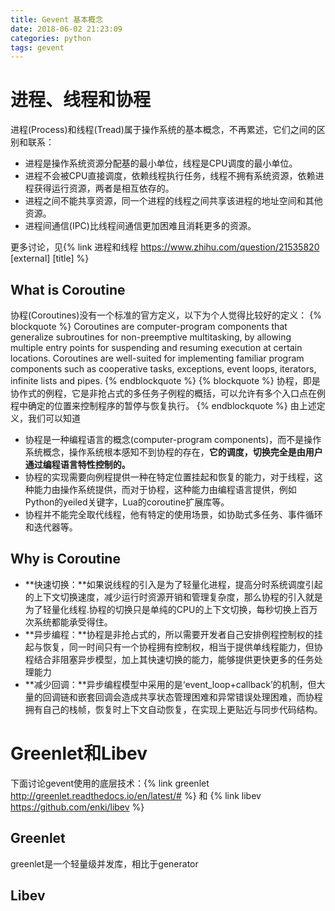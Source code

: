 ```yaml
---
title: Gevent 基本概念
date: 2018-06-02 21:23:09
categories: python
tags: gevent
---
```

# 进程、线程和协程
进程(Process)和线程(Tread)属于操作系统的基本概念，不再累述，它们之间的区别和联系：
* 进程是操作系统资源分配基的最小单位，线程是CPU调度的最小单位。
* 进程不会被CPU直接调度，依赖线程执行任务，线程不拥有系统资源，依赖进程获得运行资源，两者是相互依存的。
* 进程之间不能共享资源，同一个进程的线程之间共享该进程的地址空间和其他资源。
* 进程间通信(IPC)比线程间通信更加困难且消耗更多的资源。

更多讨论，见{% link 进程和线程 https://www.zhihu.com/question/21535820 [external] [title] %}
## What is Coroutine
协程(Coroutines)没有一个标准的官方定义，以下为个人觉得比较好的定义：
{% blockquote %}
Coroutines are computer-program components that generalize subroutines for non-preemptive multitasking, by allowing multiple entry points for suspending and resuming execution at certain locations. Coroutines are well-suited for implementing familiar program components such as cooperative tasks, exceptions, event loops, iterators, infinite lists and pipes.
{% endblockquote %}
{% blockquote %}
协程，即是协作式的例程，它是非抢占式的多任务子例程的概括，可以允许有多个入口点在例程中确定的位置来控制程序的暂停与恢复执行。
{% endblockquote %}
由上述定义，我们可以知道
* 协程是一种编程语言的概念(computer-program components)，而不是操作系统概念，操作系统根本感知不到协程的存在，**它的调度，切换完全是由用户通过编程语言特性控制的。**
* 协程的实现需要向例程提供一种在特定位置挂起和恢复的能力，对于线程，这种能力由操作系统提供，而对于协程，这种能力由编程语言提供，例如Python的yeiled关键字，Lua的coroutine扩展库等。
* 协程并不能完全取代线程，他有特定的使用场景，如协助式多任务、事件循环和迭代器等。

## Why is Coroutine
* **快速切换：**如果说线程的引入是为了轻量化进程，提高分时系统调度引起的上下文切换速度，减少运行时资源开销和管理复杂度，那么协程的引入就是为了轻量化线程.协程的切换只是单纯的CPU的上下文切换，每秒切换上百万次系统都能承受得住。
* **异步编程：**协程是非抢占式的，所以需要开发者自己安排例程控制权的挂起与恢复，同一时间只有一个协程拥有控制权，相当于提供单线程能力，但协程结合非阻塞异步模型，加上其快速切换的能力，能够提供更快更多的任务处理能力
* **减少回调：**异步编程模型中采用的是‘event_loop+callback’的机制，但大量的回调链和嵌套回调会造成共享状态管理困难和异常错误处理困难，而协程拥有自己的栈帧，恢复时上下文自动恢复，在实现上更贴近与同步代码结构。


# Greenlet和Libev
下面讨论gevent使用的底层技术：{% link greenlet http://greenlet.readthedocs.io/en/latest/# %} 和 {% link libev https://github.com/enki/libev %}
## Greenlet
greenlet是一个轻量级并发库，相比于generator
## Libev
